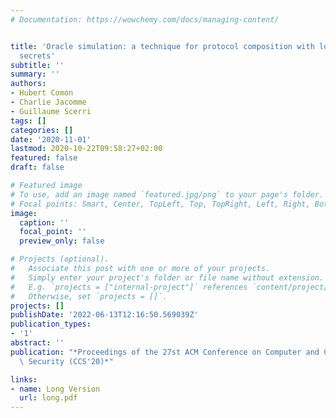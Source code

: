 ```yaml
---
# Documentation: https://wowchemy.com/docs/managing-content/


title: 'Oracle simulation: a technique for protocol composition with long term shared
  secrets'
subtitle: ''
summary: ''
authors:
- Hubert Comon
- Charlie Jacomme
- Guillaume Scerri
tags: []
categories: []
date: '2020-11-01'
lastmod: 2020-10-22T09:58:27+02:00
featured: false
draft: false

# Featured image
# To use, add an image named `featured.jpg/png` to your page's folder.
# Focal points: Smart, Center, TopLeft, Top, TopRight, Left, Right, BottomLeft, Bottom, BottomRight.
image:
  caption: ''
  focal_point: ''
  preview_only: false

# Projects (optional).
#   Associate this post with one or more of your projects.
#   Simply enter your project's folder or file name without extension.
#   E.g. `projects = ["internal-project"]` references `content/project/deep-learning/index.md`.
#   Otherwise, set `projects = []`.
projects: []
publishDate: '2022-06-13T12:16:50.569039Z'
publication_types:
- '1'
abstract: ''
publication: "*Proceedings of the 27st ACM Conference on Computer and Communications\
  \ Security (CCS'20)*"

links:
- name: Long Version
  url: long.pdf
---
```

